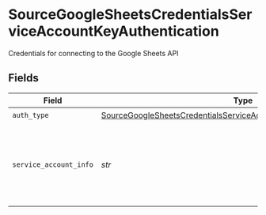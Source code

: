 # SourceGoogleSheetsCredentialsServiceAccountKeyAuthentication

Credentials for connecting to the Google Sheets API


## Fields

| Field                                                                                                                                                                           | Type                                                                                                                                                                            | Required                                                                                                                                                                        | Description                                                                                                                                                                     | Example                                                                                                                                                                         |
| ------------------------------------------------------------------------------------------------------------------------------------------------------------------------------- | ------------------------------------------------------------------------------------------------------------------------------------------------------------------------------- | ------------------------------------------------------------------------------------------------------------------------------------------------------------------------------- | ------------------------------------------------------------------------------------------------------------------------------------------------------------------------------- | ------------------------------------------------------------------------------------------------------------------------------------------------------------------------------- |
| `auth_type`                                                                                                                                                                     | [SourceGoogleSheetsCredentialsServiceAccountKeyAuthenticationAuthType](../../models/shared/sourcegooglesheetscredentialsserviceaccountkeyauthenticationauthtype.md)             | :heavy_check_mark:                                                                                                                                                              | N/A                                                                                                                                                                             |                                                                                                                                                                                 |
| `service_account_info`                                                                                                                                                          | *str*                                                                                                                                                                           | :heavy_check_mark:                                                                                                                                                              | Enter your Google Cloud <a href="https://cloud.google.com/iam/docs/creating-managing-service-account-keys#creating_service_account_keys">service account key</a> in JSON format | { "type": "service_account", "project_id": YOUR_PROJECT_ID, "private_key_id": YOUR_PRIVATE_KEY, ... }                                                                           |